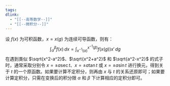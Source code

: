 ```yaml
---
tags: 
dlink:
  - "[[--高等数学--]]"
  - "[[--微积分--]]"
---
```

设 $f(x)$ 为可积函数，$x = x(g)$ 为连续可导函数，则有：
$$
\int_\alpha^\beta f(x) \, dx = \int_{x^{-1}(\alpha)}^{x^{-1}(\beta)} f(x(g)) x' \, dg
$$
在遇到类似 $\sqrt{x^2-a^2}$、$\sqrt{x^2+a^2}$ 和 $\sqrt{a^2-x^2}$ 的式子时，通常采取分别令 $x = \pm a \sec t$、$x = \pm a \tan t$ 或 $x = \pm a \sin t$ 进行换元，得到关于 $t$ 的一个原函数。如果要计算不定积分，则再由 $x$ 与 $t$ 的关系还原即可；如果要计算定积分，只需在变换后的积分限 $\alpha$ 和 $\beta$ 下计算相应的定积分即可。
